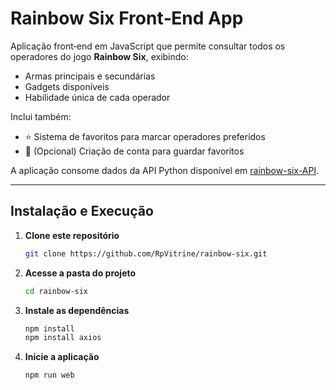 <!-- README.md for rainbow-six -->
# Rainbow Six Front‑End App

Aplicação front‑end em JavaScript que permite consultar todos os operadores do jogo **Rainbow Six**, exibindo:

- Armas principais e secundárias  
- Gadgets disponíveis  
- Habilidade única de cada operador  

Inclui também:

- ⭐ Sistema de favoritos para marcar operadores preferidos  
- 👤 (Opcional) Criação de conta para guardar favoritos  

A aplicação consome dados da API Python disponível em [rainbow-six-API](https://github.com/RpVitrine/rainbow-six-API).

---

## Instalação e Execução

1. **Clone este repositório**  
   ```bash
   git clone https://github.com/RpVitrine/rainbow-six.git
   
2. **Acesse a pasta do projeto**  
   ```bash
   cd rainbow-six

3. **Instale as dependências**  
   ```bash
   npm install
   npm install axios

4. **Inicie a aplicação**
   ```bash
   npm run web
